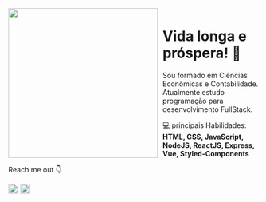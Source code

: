 <img src="https://nitter.saty.re/pic/media%2FE9eNlgnXoAoy387.jpg%3Fname%3Dorig" align="left" width="300px" style="margin-right: 10px" style="margin-bottom: 40px"/>

# Vida longa e próspera! 🖖

Sou formado em Ciências Econômicas e Contabilidade. Atualmente estudo programação para desenvolvimento FullStack.
<p align="left">
  💻 principais Habilidades: <strong>HTML, CSS, JavaScript, NodeJS, ReactJS, Express, Vue, Styled-Components </strong>
</p>

Reach me out   :point_down: 

  <a href="https://www.linkedin.com/in/arthur-forturnato-643828187//" target="blank"><img align="center" src="https://cdn.jsdelivr.net/npm/simple-icons@3.0.1/icons/linkedin.svg" alt="arthur-forturnato-643828187/" height="20" width="20" /></a>
     <a href="https://www.instagram.com/luizarthur.fortunato/" target="blank"><img align="center" src="https://cdn.jsdelivr.net/npm/simple-icons@3.0.1/icons/instagram.svg" alt="luizarthur.fortunato/Instagram" height="20" width="20" /></a>
